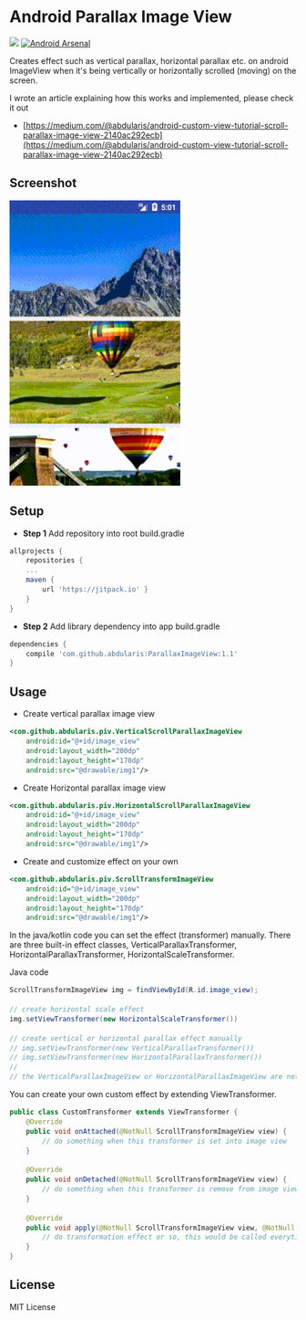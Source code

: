 # Android Parallax Image View
[![](https://jitpack.io/v/abdularis/ParallaxImageView.svg)](https://jitpack.io/#abdularis/ParallaxImageView)
[![Android Arsenal](https://img.shields.io/badge/Android%20Arsenal-ParallaxImageView-brightgreen.svg?style=flat)](https://android-arsenal.com/details/1/6906)

Creates effect such as vertical parallax, horizontal parallax etc. on android ImageView when it's being vertically or horizontally scrolled (moving) on the screen.

I wrote an article explaining how this works and implemented, please check it out
- [https://medium.com/@abdularis/android-custom-view-tutorial-scroll-parallax-image-view-2140ac292ecb](https://medium.com/@abdularis/android-custom-view-tutorial-scroll-parallax-image-view-2140ac292ecb)

## Screenshot
![](screenshots/screenshot_1.gif)

## Setup
- **Step 1** Add repository into root build.gradle

~~~gradle
allprojects {
    repositories {
    ...
    maven {
        url 'https://jitpack.io' }
    }
}
~~~

- **Step 2** Add library dependency into app build.gradle

~~~gradle
dependencies {
    compile 'com.github.abdularis:ParallaxImageView:1.1'
}
~~~


## Usage
- Create vertical parallax image view
~~~xml
<com.github.abdularis.piv.VerticalScrollParallaxImageView
    android:id="@+id/image_view"
    android:layout_width="200dp"
    android:layout_height="170dp"
    android:src="@drawable/img1"/>
~~~

- Create Horizontal parallax image view
~~~xml
<com.github.abdularis.piv.HorizontalScrollParallaxImageView
    android:id="@+id/image_view"
    android:layout_width="200dp"
    android:layout_height="170dp"
    android:src="@drawable/img1"/>
~~~

- Create and customize effect on your own
~~~xml
<com.github.abdularis.piv.ScrollTransformImageView
    android:id="@+id/image_view"
    android:layout_width="200dp"
    android:layout_height="170dp"
    android:src="@drawable/img1"/>
~~~

In the java/kotlin code you can set the effect (transformer) manually. There are three built-in effect classes, VerticalParallaxTransformer, HorizontalParallaxTransformer, HorizontalScaleTransformer.

Java code
~~~java
ScrollTransformImageView img = findViewById(R.id.image_view);

// create horizontal scale effect
img.setViewTransformer(new HorizontalScaleTransformer())

// create vertical or horizontal parallax effect manually
// img.setViewTransformer(new VerticalParallaxTransformer())
// img.setViewTransformer(new HorizontalParallaxTransformer())
//
// the VerticalParallaxImageView or HorizontalParallaxImageView are nothing but the ScrollTransformImageView with coresponding parallax effect
~~~

You can create your own custom effect by extending ViewTransformer.
~~~java
public class CustomTransformer extends ViewTransformer {
    @Override
    public void onAttached(@NotNull ScrollTransformImageView view) {
        // do something when this transformer is set into image view
    }

    @Override
    public void onDetached(@NotNull ScrollTransformImageView view) {
        // do something when this transformer is remove from image view
    }

    @Override
    public void apply(@NotNull ScrollTransformImageView view, @NotNull Canvas canvas, int viewX, int viewY) {
        // do transformation effect or so, this would be called everytime image view move/scrolled
    }
}
~~~

## License

MIT License
